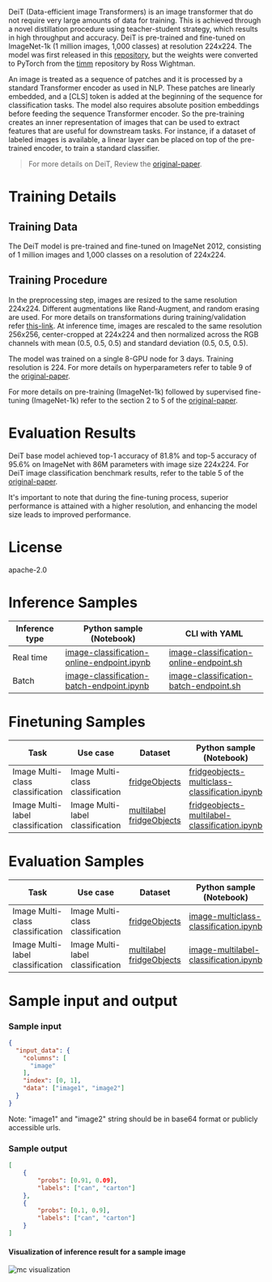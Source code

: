 DeiT (Data-efficient image Transformers) is an image transformer that do not require very large amounts of data for training. This is achieved through a novel distillation procedure using teacher-student strategy, which results in high throughput and accuracy. DeiT is pre-trained and fine-tuned on ImageNet-1k (1 million images, 1,000 classes) at resolution 224x224. The model was first released in this <a href="https://github.com/facebookresearch/deit" target="_blank">repository</a>, but the weights were converted to PyTorch from the <a href="https://github.com/huggingface/pytorch-image-models" target="_blank">timm</a> repository by Ross Wightman.

An image is treated as a sequence of patches and it is processed by a standard Transformer encoder as used in NLP. These patches are linearly embedded, and a [CLS] token is added at the beginning of the sequence for classification tasks. The model also requires absolute position embeddings before feeding the sequence Transformer encoder. So the pre-training creates an inner representation of images that can be used to extract features that are useful for downstream tasks. For instance, if a dataset of labeled images is available, a linear layer can be placed on top of the pre-trained encoder, to train a standard classifier.

> For more details on DeiT, Review the <a href="https://arxiv.org/abs/2012.12877" target="_blank">original-paper</a>.

# Training Details

## Training Data

The DeiT model is pre-trained and fine-tuned on ImageNet 2012, consisting of 1 million images and 1,000 classes on a resolution of 224x224.

## Training Procedure

In the preprocessing step, images are resized to the same resolution 224x224. Different augmentations like Rand-Augment, and random erasing are used. For more details on transformations during training/validation refer <a href="https://github.com/facebookresearch/deit/blob/main/datasets.py#L78" target="_blank">this-link</a>. At inference time, images are rescaled to the same resolution 256x256, center-cropped at 224x224 and then normalized across the RGB channels with mean (0.5, 0.5, 0.5) and standard deviation (0.5, 0.5, 0.5).

The model was trained on a single 8-GPU node for 3 days. Training resolution is 224. For more details on hyperparameters refer to table 9 of the <a href="https://arxiv.org/abs/2012.12877" target="_blank">original-paper</a>.

For more details on pre-training (ImageNet-1k) followed by supervised fine-tuning (ImageNet-1k) refer to the section 2 to 5 of the <a href="https://arxiv.org/abs/2012.12877" target="_blank">original-paper</a>.

# Evaluation Results

DeiT base model achieved top-1 accuracy of 81.8% and top-5 accuracy of 95.6% on ImageNet with 86M parameters with image size 224x224. For DeiT image classification benchmark results, refer to the table 5 of the <a href="https://arxiv.org/abs/2012.12877" target="_blank">original-paper</a>.

It's important to note that during the fine-tuning process, superior performance is attained with a higher resolution, and enhancing the model size leads to improved performance.

# License

apache-2.0

# Inference Samples

Inference type|Python sample (Notebook)|CLI with YAML
|--|--|--|
Real time|<a href="https://aka.ms/azureml-infer-sdk-image-classification" target="_blank">image-classification-online-endpoint.ipynb</a>|<a href="https://aka.ms/azureml-infer-cli-image-classification" target="_blank">image-classification-online-endpoint.sh</a>
Batch |<a href="https://aka.ms/azureml-infer-batch-sdk-image-classification" target="_blank">image-classification-batch-endpoint.ipynb</a>|<a href="https://aka.ms/azureml-infer-batch-cli-image-classification" target="_blank">image-classification-batch-endpoint.sh</a>

# Finetuning Samples

Task|Use case|Dataset|Python sample (Notebook)|CLI with YAML
|---|--|--|--|--|
Image Multi-class classification|Image Multi-class classification|[fridgeObjects](https://cvbp-secondary.z19.web.core.windows.net/datasets/image_classification/fridgeObjects.zip)|<a href="https://aka.ms/azureml-ft-sdk-image-mc-classification" target="_blank">fridgeobjects-multiclass-classification.ipynb</a>|<a href="https://aka.ms/azureml-ft-cli-image-mc-classification" target="_blank">fridgeobjects-multiclass-classification.sh</a>
Image Multi-label classification|Image Multi-label classification|[multilabel fridgeObjects](https://cvbp-secondary.z19.web.core.windows.net/datasets/image_classification/multilabelFridgeObjects.zip)|<a href="https://aka.ms/azureml-ft-sdk-image-ml-classification" target="_blank">fridgeobjects-multilabel-classification.ipynb</a>|<a href="https://aka.ms/azureml-ft-cli-image-ml-classification" target="_blank">fridgeobjects-multilabel-classification.sh</a>

# Evaluation Samples

|Task|Use case|Dataset|Python sample (Notebook)|
|---|--|--|--|
|Image Multi-class classification|Image Multi-class classification|[fridgeObjects](https://cvbp-secondary.z19.web.core.windows.net/datasets/image_classification/fridgeObjects.zip)|<a href="https://aka.ms/azureml-evaluation-sdk-image-mc-classification" target="_blank">image-multiclass-classification.ipynb</a>|
|Image Multi-label classification|Image Multi-label classification|[multilabel fridgeObjects](https://cvbp-secondary.z19.web.core.windows.net/datasets/image_classification/multilabelFridgeObjects.zip)|<a href="https://aka.ms/azureml-evaluation-sdk-image-ml-classification" target="_blank">image-multilabel-classification.ipynb</a>|

# Sample input and output

### Sample input

```json
{
  "input_data": {
    "columns": [
      "image"
    ],
    "index": [0, 1],
    "data": ["image1", "image2"]
  }
}
```

Note: "image1" and "image2" string should be in base64 format or publicly accessible urls.


### Sample output

```json
[
    {
        "probs": [0.91, 0.09],
        "labels": ["can", "carton"]
    },
    {
        "probs": [0.1, 0.9],
        "labels": ["can", "carton"]
    }
]
```

#### Visualization of inference result for a sample image

<img src="https://automlcesdkdataresources.blob.core.windows.net/finetuning-image-models/images/Model_Result_Visualizations(Do_not_delete)/plot_facebook-deit-base-patch16-224_laptop_MC.png" alt="mc visualization">

